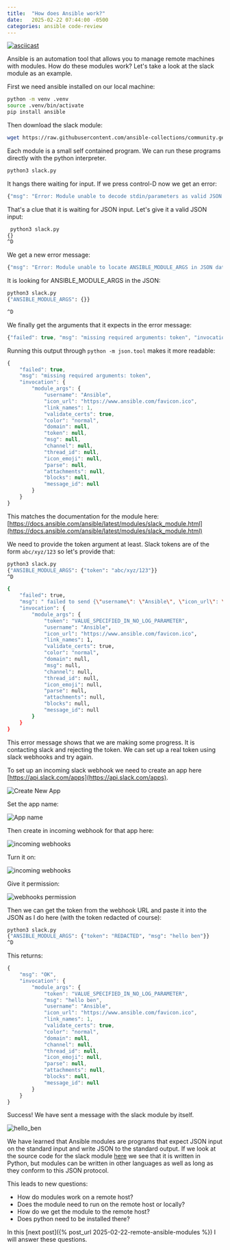 ```yaml
---
title:  "How does Ansible work?"
date:   2025-02-22 07:44:00 -0500
categories: ansible code-review
---
```


[![asciicast](https://asciinema.org/a/SDYqCmMoAjtNe1YMoIgvGSDqo.svg)](https://asciinema.org/a/SDYqCmMoAjtNe1YMoIgvGSDqo)

Ansible is an automation tool that allows you to manage remote machines with
modules.  How do these modules work?  Let's take a look at the
slack module as an example.

First we need ansible installed on our local machine:

```bash
python -m venv .venv
source .venv/bin/activate
pip install ansible
```

Then download the slack module:

```bash
wget https://raw.githubusercontent.com/ansible-collections/community.general/refs/heads/main/plugins/modules/slack.py
```

Each module is a small self contained program.  We can run these programs
directly with the python interpreter.

```bash
python3 slack.py
```

It hangs there waiting for input.  If we press control-D now we get an error:

```js
{"msg": "Error: Module unable to decode stdin/parameters as valid JSON. Unable to parse what parameters were passed", "failed": true}
```

That's a clue that it is waiting for JSON input.  Let's give it a valid JSON input:

```bash
 python3 slack.py
{}
^D
```

We get a new error message:

```js
{"msg": "Error: Module unable to locate ANSIBLE_MODULE_ARGS in JSON data from stdin. Unable to figure out what parameters were passed", "failed": true}
```

It is looking for ANSIBLE_MODULE_ARGS in the JSON:

```bash
python3 slack.py 
{"ANSIBLE_MODULE_ARGS": {}}

^D
```

We finally get the arguments that it expects in the error message:

```js
{"failed": true, "msg": "missing required arguments: token", "invocation": {"module_args": {"username": "Ansible", "icon_url": "https://www.ansible.com/favicon.ico", "link_names": 1, "validate_certs": true, "color": "normal", "domain": null, "token": null, "msg": null, "channel": null, "thread_id": null, "icon_emoji": null, "parse": null, "attachments": null, "blocks": null, "message_id": null}}}
```

Running this output through `python -m json.tool` makes it more readable:

```js
{
    "failed": true,
    "msg": "missing required arguments: token",
    "invocation": {
        "module_args": {
            "username": "Ansible",
            "icon_url": "https://www.ansible.com/favicon.ico",
            "link_names": 1,
            "validate_certs": true,
            "color": "normal",
            "domain": null,
            "token": null,
            "msg": null,
            "channel": null,
            "thread_id": null,
            "icon_emoji": null,
            "parse": null,
            "attachments": null,
            "blocks": null,
            "message_id": null
        }
    }
}
```

This matches the documentation for the module here: [https://docs.ansible.com/ansible/latest/modules/slack_module.html](https://docs.ansible.com/ansible/latest/modules/slack_module.html)

We need to provide the token argument at least.  Slack tokens are of the form `abc/xyz/123` so let's provide that:

```bash
python3 slack.py
{"ANSIBLE_MODULE_ARGS": {"token": "abc/xyz/123"}}
^D

{
    "failed": true,
    "msg": " failed to send {\"username\": \"Ansible\", \"icon_url\": \"https://www.ansible.com/favicon.ico\", \"link_names\": 1} to https://hooks.slack.com/services/[obscured]: HTTP Error 404: Not Found",
    "invocation": {
        "module_args": {
            "token": "VALUE_SPECIFIED_IN_NO_LOG_PARAMETER",
            "username": "Ansible",
            "icon_url": "https://www.ansible.com/favicon.ico",
            "link_names": 1,
            "validate_certs": true,
            "color": "normal",
            "domain": null,
            "msg": null,
            "channel": null,
            "thread_id": null,
            "icon_emoji": null,
            "parse": null,
            "attachments": null,
            "blocks": null,
            "message_id": null
        }
    }
}
```

This error message shows that we are making some progress.  It is contacting slack and rejecting the token.   We can
set up a real token using slack webhooks and try again. 


To set up an incoming slack webhook we need to create an app here [https://api.slack.com/apps](https://api.slack.com/apps).


![Create New App](/assets/images/create_new_app.png)

Set the app name:

![App name](/assets/images/app_name.png)


Then create in incoming webhook for that app here:

![incoming webhooks](/assets/images/incoming_webhooks.png)


Turn it on:

![incoming webhooks](/assets/images/incoming_webhooks2.png)


Give it permission:


![webhooks permission](/assets/images/permission.png)



Then we can get the token from the webhook URL and paste it into the JSON as I do here (with the token redacted of course):


```bash
python3 slack.py
{"ANSIBLE_MODULE_ARGS": {"token": "REDACTED", "msg": "hello ben"}}
^D
```

This returns:

```js
{
    "msg": "OK",
    "invocation": {
        "module_args": {
            "token": "VALUE_SPECIFIED_IN_NO_LOG_PARAMETER",
            "msg": "hello ben",
            "username": "Ansible",
            "icon_url": "https://www.ansible.com/favicon.ico",
            "link_names": 1,
            "validate_certs": true,
            "color": "normal",
            "domain": null,
            "channel": null,
            "thread_id": null,
            "icon_emoji": null,
            "parse": null,
            "attachments": null,
            "blocks": null,
            "message_id": null
        }
    }
}
```


Success!  We have sent a message with the slack module by itself.

![hello_ben](/assets/images/hello_ben.png)

We have learned that Ansible modules are programs that expect JSON input on the
standard input and write JSON to the standard output.  If we look at the source
code for the slack module
[here](https://github.com/ansible-collections/community.general/blob/main/plugins/modules/slack.py)
we see that it is written in Python, but modules can be written in other
languages as well as long as they conform to this JSON protocol.


This leads to new questions:

* How do modules work on a remote host?
* Does the module need to run on the remote host or locally?
* How do we get the module to the remote host?
* Does python need to be installed there?


In this [next post]({% post_url 2025-02-22-remote-ansible-modules %}) I will answer these questions.

